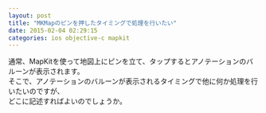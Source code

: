 ```yaml
---
layout: post
title: "MKMapのピンを押したタイミングで処理を行いたい"
date: 2015-02-04 02:29:15
categories: ios objective-c mapkit
---
```

<p>通常、MapKitを使って地図上にピンを立て、タップするとアノテーションのバルーンが表示されます。<br>
そこで、アノテーションのバルーンが表示されるタイミングで他に何か処理を行いたいのですが、<br>
どこに記述すればよいのでしょうか。</p>
